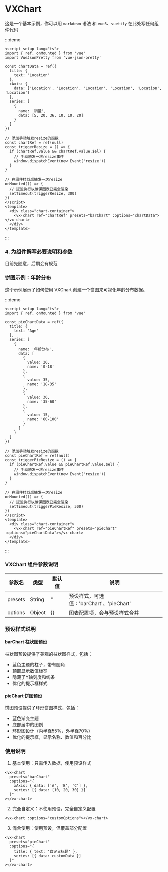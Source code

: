 # VXChart

这是一个基本示例，你可以用 `markdown` 语法 和 `vue3`、`vuetify` 在此处写任何组件代码

:::demo

```vue
<script setup lang="ts">
import { ref, onMounted } from 'vue'
import VueJsonPretty from 'vue-json-pretty'

const chartData = ref({
  title: {
    text: 'Location'
  },
  xAxis: {
    data: ['Location', 'Location', 'Location', 'Location', 'Location', 'Location']
  },
  series: [
    {
      name: '销量',
      data: [5, 20, 36, 10, 10, 20]
    }
  ]
})

// 添加手动触发resize的函数
const chartRef = ref(null)
const triggerResize = () => {
  if (chartRef.value && chartRef.value.$el) {
    // 手动触发一次resize事件
    window.dispatchEvent(new Event('resize'))
  }
}

// 在组件挂载后触发一次resize
onMounted(() => {
  // 延迟执行以确保图表已完全渲染
  setTimeout(triggerResize, 300)
})
</script>
<template>
  <div class="chart-container">
    <vx-chart ref="chartRef" presets="barChart" :options="chartData"></vx-chart>
  </div>
</template>
```

<style scoped>
.chart-container {
  width: 100%;
  height: 400px;
  border: 1px solid #eee;
  margin-bottom: 20px;
}
</style>

:::

### 4. 为组件撰写必要说明和参数

目前先随意，后期会有规范

### 饼图示例：年龄分布

这个示例展示了如何使用 VXChart 创建一个饼图来可视化年龄分布数据。

:::demo

```vue
<script setup lang="ts">
import { ref, onMounted } from 'vue'

const pieChartData = ref({
  title: {
    text: 'Age'
  },
  series: [
    {
      name: '年龄分布',
      data: [
        {
          value: 20,
          name: '0-18'
        },
        {
          value: 35,
          name: '18-35'
        },
        {
          value: 30,
          name: '35-60'
        },
        {
          value: 15,
          name: '60-100'
        }
      ]
    }
  ]
})

// 添加手动触发resize的函数
const pieChartRef = ref(null)
const triggerPieResize = () => {
  if (pieChartRef.value && pieChartRef.value.$el) {
    // 手动触发一次resize事件
    window.dispatchEvent(new Event('resize'))
  }
}

// 在组件挂载后触发一次resize
onMounted(() => {
  // 延迟执行以确保图表已完全渲染
  setTimeout(triggerPieResize, 300)
})
</script>
<template>
  <div class="chart-container">
    <vx-chart ref="pieChartRef" presets="pieChart" :options="pieChartData"></vx-chart>
  </div>
</template>
```

<style scoped>
.chart-container {
  width: 100%;
  height: 400px;
  border: 1px solid #eee;
  margin-bottom: 20px;
}
</style>

:::

### VXChart 组件参数说明

| 参数名  | 类型   | 默认值 | 说明                                     |
| ------- | ------ | ------ | ---------------------------------------- |
| presets | String | ''     | 预设样式，可选值：'barChart'、'pieChart' |
| options | Object | {}     | 图表配置项，会与预设样式合并             |

### 预设样式说明

#### barChart 柱状图预设

柱状图预设提供了美观的柱状图样式，包括：

- 蓝色主题的柱子，带有圆角
- 顶部显示数值标签
- 隐藏了Y轴刻度和线条
- 优化的提示框样式

#### pieChart 饼图预设

饼图预设提供了环形饼图样式，包括：

- 蓝色渐变主题
- 底部居中的图例
- 环形图设计（内半径55%，外半径70%）
- 优化的提示框，显示名称、数值和百分比

### 使用说明

1. 基本使用：只需传入数据，使用预设样式

```vue
<vx-chart
  presets="barChart"
  :options="{
    xAxis: { data: ['A', 'B', 'C'] },
    series: [{ data: [10, 20, 30] }]
  }"
></vx-chart>
```

2. 完全自定义：不使用预设，完全自定义配置

```vue
<vx-chart :options="customOptions"></vx-chart>
```

3. 混合使用：使用预设，但覆盖部分配置

```vue
<vx-chart
  presets="pieChart"
  :options="{
    title: { text: '自定义标题' },
    series: [{ data: customData }]
  }"
></vx-chart>
```
